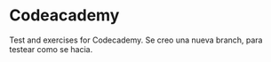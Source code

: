 # Codeacademy
Test and exercises for Codecademy.
Se creo una nueva branch, para testear como se hacia. 

